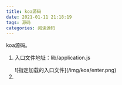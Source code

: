 ```yaml
---
title: koa源码
date: 2021-01-11 21:18:19
tags: 源码
categories: 阅读源码
---
```


<p>koa源码。</p>

<ol>
  <li>
    <p>入口文件地址：lib/application.js</p>
    ![指定加载的入口文件](/img/koa/enter.png)
  </li>
  <li>

  </li>
</ol>
